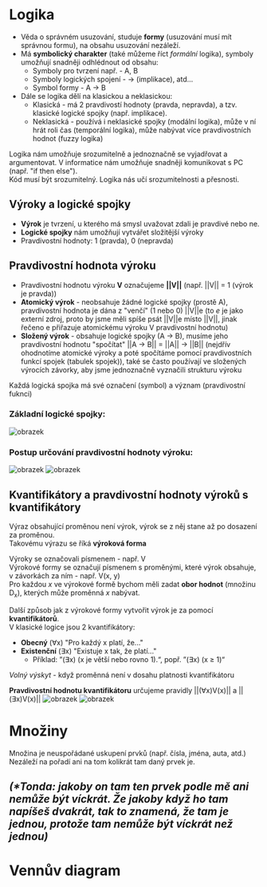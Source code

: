 # Logika
- Věda o správném usuzování, studuje **formy** (usuzování musí mít správnou formu), na obsahu usuzování nezáleží.
- Má **symbolický charakter** (také můžeme říct *formální* logika), symboly umožňují snadněji odhlédnout od obsahu:
  - Symboly pro tvrzení např. - A, B
  - Symboly logických spojení - -> (implikace), atd...
  - Symbol formy - A -> B
- Dále se logika dělí na klasickou a neklasickou:
  - Klasická - má 2 pravdivostí hodnoty (pravda, nepravda), a tzv. klasické logické spojky (např. implikace).
  - Neklasická - používá i neklasické spojky (modální logika), může v ní hrát roli čas (temporální logika), může nabývat více pravdivostních hodnot (fuzzy logika)

Logika nám umožňuje srozumitelně a jednoznačně se vyjadřovat a argumentovat. V informatice nám umožňuje snadněji komunikovat s PC (např. "if then else"). \
Kód musí být srozumitelný. Logika nás učí srozumitelnosti a přesnosti.

## Výroky a logické spojky
- **Výrok** je tvrzení, u kterého má smysl uvažovat zdali je pravdivé nebo ne.
- **Logické spojky** nám umožňují vytvářet složitější výroky
- Pravdivostní hodnoty: 1 (pravda), 0 (nepravda)

## Pravdivostní hodnota výroku
- Pravdivostní hodnotu výroku **V** označujeme **||V||** (např. ||V|| = 1 (výrok je pravda))
- **Atomický výrok** - neobsahuje žádné logické spojky (prostě A), pravdivostní hodnota je dána z "venčí" (1 nebo 0) ||V||e (to *e* je jako externí zdroj, proto by jsme měli spíše psát ||V||e místo ||V||, jinak řečeno e přiřazuje atomickému výroku V pravdivostní hodnotu)
- **Složený výrok** - obsahuje logické spojky (A -> B), musíme jeho pravdivostní hodnotu "spočítat" ||A -> B|| = ||A|| -> ||B|| (nejdřív ohodnotíme atomické výroky a poté spočítáme pomocí pravdivostních funkcí spojek (tabulek spojek)), také se často používají ve složených výrocích závorky, aby jsme jednoznačně vyznačili strukturu výroku

Každá logická spojka má své označení (symbol) a význam (pravdivostní fuknci)
### Základní logické spojky:
![obrazek](https://github.com/Rexpes/upol_matros/assets/84129869/3f2ff78c-d1e3-42b0-8d21-c979f7c0d1aa)
### Postup určování pravdivostní hodnoty výroku:
![obrazek](https://github.com/Rexpes/upol_matros/assets/84129869/f8919fde-3371-4b4c-83b2-7952fa58d868)
![obrazek](https://github.com/Rexpes/upol_matros/assets/84129869/8fed6af1-36b2-4d39-8eb2-c9c44c92d5e7)

## Kvantifikátory a pravdivostní hodnoty výroků s kvantifikátory
Výraz obsahující proměnou není výrok, výrok se z něj stane až po dosazení za proměnou.\
Takovému výrazu se říká **výroková forma**

Výroky se označovali písmenem - např. V \
Výrokové formy se označují písmenem s proměnými, které výrok obsahuje, v závorkách za ním - např. V(x, y) \
Pro každou *x* ve výrokové formě bychom měli zadat **obor hodnot** (množinu D<sub>x</sub>), kterých může proměnná *x* nabývat.

Další způsob jak z výrokové formy vytvořit výrok je za pomocí **kvantifikátorů**. \
V klasické logice jsou 2 kvantifikátory:
- **Obecný** (∀x) "Pro každý x platí, že..."
- **Existenční** (∃x) "Existuje x tak, že platí..."
  - Příklad: ”(∃x) (x je větší nebo rovno 1).“, popř. ”(∃x) (x ≥ 1)“

*Volný výskyt* - když proměnná není v dosahu platnosti kvantifikátoru

**Pravdivostní hodnotu kvantifikátoru** určujeme pravidly ||(∀x)V(x)|| a ||(∃x)V(x)||
![obrazek](https://github.com/Rexpes/upol_matros/assets/84129869/71fa0e2c-5a71-4a9d-9102-9c363ad59c74)
![obrazek](https://github.com/Rexpes/upol_matros/assets/84129869/96f968d3-d21b-4df2-a367-50065c620610)

# Množiny
Množina je neuspořádané uskupení prvků (např. čísla, jména, auta, atd.)
Nezáleží na pořadí ani na tom kolikrát tam daný prvek je. 

## _(*Tonda: jakoby on tam ten prvek podle mě ani nemůže být víckrát. Že jakoby když ho tam napíšeš dvakrát, tak to znamená, že tam je jednou, protože tam nemůže být víckrát než jednou)_

# Vennův diagram
